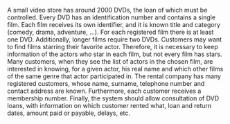 A small video store has around 2000 DVDs, the loan of which must be controlled. Every DVD has an identification number and contains a single film. Each film receives its own identifier, and it is known title and category (comedy, drama, adventure, …). For each registered film there is at least one DVD. Additionally, longer films require two DVDs. Customers may want to find films starring their favorite actor. Therefore, it is necessary to keep information of the actors who star in each film, but not every film has stars. Many customers, when they see the list of actors in the chosen film, are interested in knowing, for a given actor, his real name and which other films of the same genre that actor participated in. The rental company has many registered customers, whose name, surname, telephone number and contact address are known. Furthermore, each customer receives a membership number. Finally, the system should allow consultation of DVD loans, with information on which customer rented what, loan and return dates, amount paid or payable, delays, etc.
